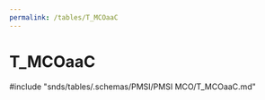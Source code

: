 ```yaml
---
permalink: /tables/T_MCOaaC
---
```

# T\_MCOaaC
<!-- SPDX-License-Identifier: MPL-2.0 -->

<!-- ATTENTION : Ne pas supprimer ou modifier la ligne ci-dessous -->
#include "snds/tables/.schemas/PMSI/PMSI MCO/T_MCOaaC.md"
<!-- ATTENTION : Ne pas supprimer ou modifier la ligne ci-dessus -->

